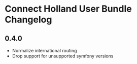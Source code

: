 # Connect Holland User Bundle Changelog

## 0.4.0

- Normalize international routing
- Drop support for unsupported symfony versions
